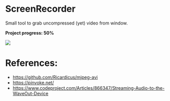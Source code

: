 # ScreenRecorder
Small tool to grab uncompressed (yet) video from window.

**Project progress: 50%**

<img src="imgs/img1.png"/>

# References:

* https://github.com/Ricardicus/mjpeg-avi
* https://pinvoke.net/
* https://www.codeproject.com/Articles/866347/Streaming-Audio-to-the-WaveOut-Device
